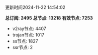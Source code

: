 更新时间2024-11-22 14:54:02

**总订阅: 2495**
**总节点: 13218**
**有效节点: 7253**
- v2ray节点: 4407
- trojan节点: 1017
- ss节点: 1827
- ssr节点: 2
